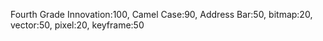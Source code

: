 Fourth Grade Innovation:100,
Camel Case:90,
Address Bar:50,
bitmap:20,
vector:50,
pixel:20,
keyframe:50
